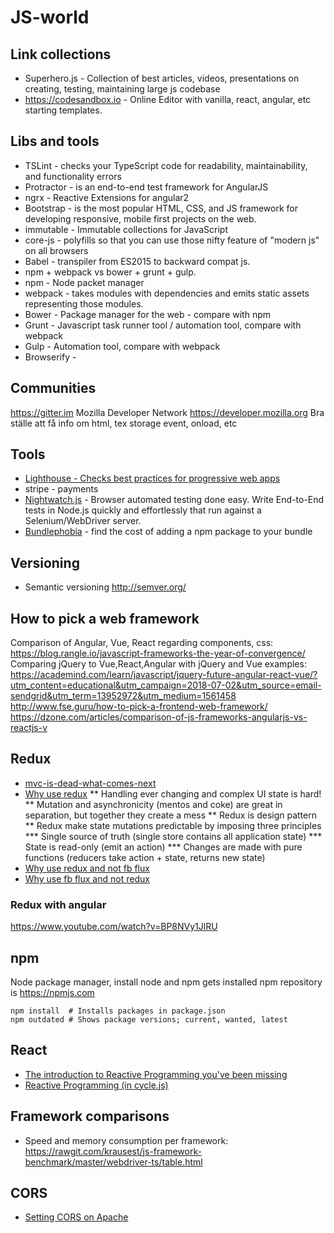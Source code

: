 # JS-world

## Link collections
* Superhero.js - Collection of best articles, videos, presentations on creating, testing, maintaining large js codebase
* https://codesandbox.io - Online Editor with vanilla, react, angular, etc starting templates.

## Libs and tools
* TSLint - checks your TypeScript code for readability, maintainability, and functionality errors
* Protractor - is an end-to-end test framework for AngularJS
* ngrx - Reactive Extensions for angular2
* Bootstrap - is the most popular HTML, CSS, and JS framework for developing responsive, mobile first projects on the web.
* immutable - Immutable collections for JavaScript
* core-js - polyfills so that you can use those nifty feature of "modern js" on all browsers
* Babel - transpiler from ES2015 to backward compat js.
* npm + webpack vs bower + grunt + gulp.
* npm - Node packet manager
* webpack - takes modules with dependencies and emits static assets representing those modules.
* Bower - Package manager for the web - compare with npm 
* Grunt - Javascript task runner tool / automation tool, compare with webpack
* Gulp - Automation tool, compare with webpack
* Browserify - 

## Communities
<https://gitter.im>
Mozilla Developer Network <https://developer.mozilla.org> Bra ställe att få info om html, tex storage event, onload, etc

## Tools
* [Lighthouse - Checks best practices for progressive web apps](https://www.youtube.com/watch?v=6LQJtH90-aA)
* stripe - payments
* [Nightwatch.js](http://nightwatchjs.org/) - Browser automated testing done easy. Write End-to-End tests in Node.js quickly and effortlessly that run against a Selenium/WebDriver server. 
* [Bundlephobia](https://bundlephobia.com/) - find the cost of adding a npm package to your bundle

## Versioning
* Semantic versioning <http://semver.org/>

## How to pick a web framework
Comparison of Angular, Vue, React regarding components, css: https://blog.rangle.io/javascript-frameworks-the-year-of-convergence/
Comparing jQuery to Vue,React,Angular with jQuery and Vue examples: https://academind.com/learn/javascript/jquery-future-angular-react-vue/?utm_content=educational&utm_campaign=2018-07-02&utm_source=email-sendgrid&utm_term=13952972&utm_medium=1561458
http://www.fse.guru/how-to-pick-a-frontend-web-framework/
https://dzone.com/articles/comparison-of-js-frameworks-angularjs-vs-reactjs-v

## Redux
* [mvc-is-dead-what-comes-next](https://dzone.com/articles/mvc-is-dead-what-comes-next)
* [Why use redux](http://redux.js.org/docs/introduction/Motivation.html)
** Handling ever changing and complex UI state is hard!
** Mutation and asynchronicity (mentos and coke) are great in separation, but together they create a mess
** Redux is design pattern
** Redux make state mutations predictable by imposing three principles
*** Single source of truth (single store contains all application state)
*** State is read-only (emit an action)
*** Changes are made with pure functions (reducers take action + state, returns new state)
* [Why use redux and not fb flux](http://stackoverflow.com/questions/32461229/why-use-redux-over-facebook-flux)
* [Why use fb flux and not redux](http://stackoverflow.com/questions/32021763/what-could-be-the-downsides-of-using-redux-instead-of-flux/32916602#32916602)

### Redux with angular
<https://www.youtube.com/watch?v=BP8NVy1JlRU>

## npm
Node package manager, install node and npm gets installed
npm repository is <https://npmjs.com>

    npm install  # Installs packages in package.json
    npm outdated # Shows package versions; current, wanted, latest    

## React
* [The introduction to Reactive Programming you've been missing](https://gist.github.com/staltz/868e7e9bc2a7b8c1f754)
* [Reactive Programming (in cycle.js)](https://cycle.js.org/streams.html)

## Framework comparisons
* Speed and memory consumption per framework: <https://rawgit.com/krausest/js-framework-benchmark/master/webdriver-ts/table.html>

## CORS
* [Setting CORS on Apache](https://benjaminhorn.io/code/setting-cors-cross-origin-resource-sharing-on-apache-with-correct-response-headers-allowing-everything-through/)
